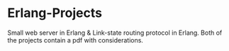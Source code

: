 # Erlang-Projects
Small web server in Erlang &amp; Link-state routing protocol in Erlang.
Both of the projects contain a pdf with considerations.
